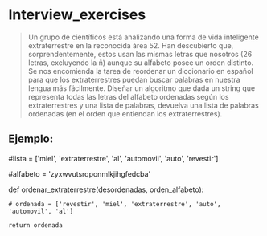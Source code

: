 # Interview_exercises
>Un grupo de científicos está analizando una forma de vida inteligente extraterrestre en la reconocida área 52. Han descubierto que, sorprendentemente, estos usan las mismas letras que nosotros (26 letras, excluyendo la ñ) aunque su alfabeto posee un orden distinto. Se nos encomienda la tarea de reordenar un diccionario en español para que los extraterrestres puedan buscar palabras en nuestra lengua más fácilmente. Diseñar un algoritmo que dada un string que representa todas las letras del alfabeto ordenadas según los extraterrestres y una lista de palabras, devuelva una lista de palabras ordenadas (en el orden que entiendan los extraterrestres).


## Ejemplo:

#lista = ['miel', 'extraterrestre', 'al', 'automovil', 'auto', 'revestir']

#alfabeto = 'zyxwvutsrqponmlkjihgfedcba'

def ordenar_extraterrestre(desordenadas, orden_alfabeto):

    # ordenada = ['revestir', 'miel', 'extraterrestre', 'auto', 'automovil', 'al']

    return ordenada

